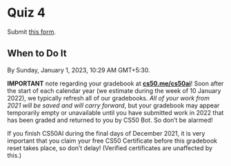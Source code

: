 # Quiz 4

Submit [this form](https://forms.cs50.io/4750cb3d-ff74-485b-8d9f-93572ef3bc72).

## **When to Do It**

By Sunday, January 1, 2023, 10:29 AM GMT+5:30.

**IMPORTANT** note regarding your gradebook at **[cs50.me/cs50ai](https://cs50.me/cs50ai)**! Soon after the start of each calendar year (we estimate during the week of 10 January 2022), we typically refresh all of our gradebooks. *All of your work from 2021 will be saved and will carry forward*, but your gradebook may appear temporarily empty or unavailable until you have submitted work in 2022 that has been graded and returned to you by CS50 Bot. So don’t be alarmed!

If you finish CS50AI during the final days of December 2021, it is very important that you claim your free CS50 Certificate before this gradebook reset takes place, so don’t delay! (Verified certificates are unaffected by this.)